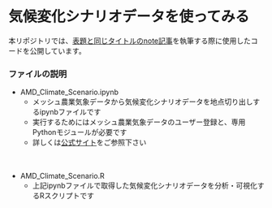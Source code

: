 # 気候変化シナリオデータを使ってみる
本リポジトリでは、[表題と同じタイトルのnote記事]()を執筆する際に使用したコードを公開しています。

### ファイルの説明
- AMD_Climate_Scenario.ipynb
    - メッシュ農業気象データから気候変化シナリオデータを地点切り出しするipynbファイルです
    - 実行するためにはメッシュ農業気象データのユーザー登録と、専用Pythonモジュールが必要です
    - 詳しくは[公式サイト](https://amu.rd.naro.go.jp/wiki_open/doku.php?id=start)をご参照下さい

　
- AMD_Climate_Scenario.R
    - 上記ipynbファイルで取得した気候変化シナリオデータを分析・可視化するRスクリプトです
